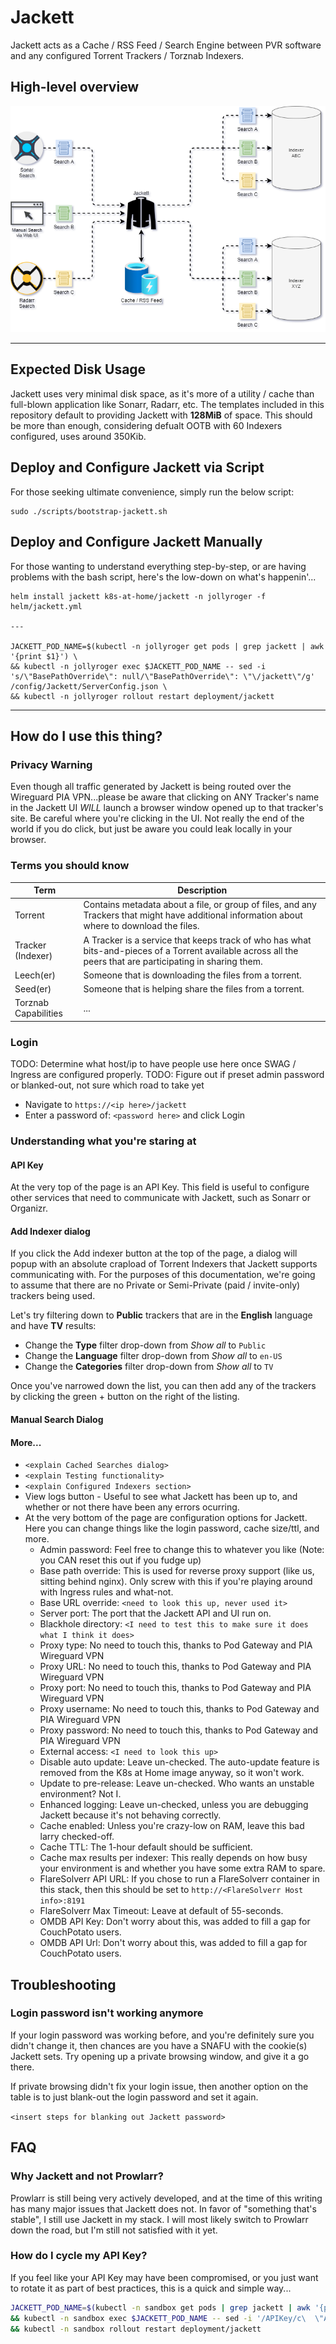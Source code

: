 # Jackett

Jackett acts as a Cache / RSS Feed / Search Engine between PVR software and any configured Torrent Trackers / Torznab Indexers.

## High-level overview

![Diagram: Jackett High-level Overview](../assets/Jackett-Overview.png "Diagram: Jackett High-level Overview")

---

## Expected Disk Usage

Jackett uses very minimal disk space, as it's more of a utility / cache than full-blown application like Sonarr, Radarr, etc. The templates included in this repository default to providing Jackett with **128MiB** of space. This should be more than enough, considering defualt OOTB with 60 Indexers configured, uses around 350Kib.

## Deploy and Configure Jackett via Script

For those seeking ultimate convenience, simply run the below script:

```shell
sudo ./scripts/bootstrap-jackett.sh
```

## Deploy and Configure Jackett Manually

For those wanting to understand everything step-by-step, or are having problems with the bash script, here's the low-down on what's happenin'...

```shell
helm install jackett k8s-at-home/jackett -n jollyroger -f helm/jackett.yml

---

JACKETT_POD_NAME=$(kubectl -n jollyroger get pods | grep jackett | awk '{print $1}') \
&& kubectl -n jollyroger exec $JACKETT_POD_NAME -- sed -i 's/\"BasePathOverride\": null/\"BasePathOverride\": \"\/jackett\"/g' /config/Jackett/ServerConfig.json \
&& kubectl -n jollyroger rollout restart deployment/jackett
```

---

## How do I use this thing?

### Privacy Warning

Even though all traffic generated by Jackett is being routed over the Wireguard PIA VPN...please be aware that clicking on ANY Tracker's name in the Jackett UI _WILL_ launch a browser window opened up to that tracker's site. Be careful where you're clicking in the UI. Not really the end of the world if you do click, but just be aware you could leak locally in your browser.

### Terms you should know

| Term                 | Description                                                                                                                                                 |
|----------------------|-------------------------------------------------------------------------------------------------------------------------------------------------------------|
| Torrent              | Contains metadata about a file, or group of files, and any Trackers that might have additional information about where to download the files.               |
| Tracker (Indexer)    | A Tracker is a service that keeps track of who has what bits-and-pieces of a Torrent available across all the peers that are participating in sharing them. |
| Leech(er)            | Someone that is downloading the files from a torrent.                                                                                                       |
| Seed(er)             | Someone that is helping share the files from a torrent.                                                                                                     |
| Torznab Capabilities | ... |

### Login

TODO: Determine what host/ip to have people use here once SWAG / Ingress are configured properly.
TODO: Figure out if preset admin password or blanked-out, not sure which road to take yet
* Navigate to `https://<ip here>/jackett`
* Enter a password of: `<password here>` and click Login

### Understanding what you're staring at

#### API Key

At the very top of the page is an API Key. This field is useful to configure other services that need to communicate with Jackett, such as Sonarr or Organizr.

#### Add Indexer dialog

If you click the Add indexer button at the top of the page, a dialog will popup with an absolute crapload of Torrent Indexers that Jackett supports communicating with. For the purposes of this documentation, we're going to assume that there are no Private or Semi-Private (paid / invite-only) trackers being used.

Let's try filtering down to **Public** trackers that are in the **English** language and have **TV** results:

* Change the **Type** filter drop-down from _Show all_ to `Public`
* Change the **Language** filter drop-down from _Show all_ to `en-US`
* Change the **Categories** filter drop-down from _Show all_ to `TV`

Once you've narrowed down the list, you can then add any of the trackers by clicking the green + button on the right of the listing.

#### Manual Search Dialog



#### More...

* `<explain Cached Searches dialog>`
* `<explain Testing functionality>`
* `<explain Configured Indexers section>`
* View logs button - Useful to see what Jackett has been up to, and whether or not there have been any errors ocurring.
* At the very bottom of the page are configuration options for Jackett. Here you can change things like the login password, cache size/ttl, and more.
  * Admin password: Feel free to change this to whatever you like (Note: you CAN reset this out if you fudge up)
  * Base path override: This is used for reverse proxy support (like us, sitting behind nginx). Only screw with this if you're playing around with Ingress rules and what-not.
  * Base URL override: `<need to look this up, never used it>`
  * Server port: The port that the Jackett API and UI run on.
  * Blackhole directory: `<I need to test this to make sure it does what I think it does>`
  * Proxy type: No need to touch this, thanks to Pod Gateway and PIA Wireguard VPN
  * Proxy URL: No need to touch this, thanks to Pod Gateway and PIA Wireguard VPN
  * Proxy port: No need to touch this, thanks to Pod Gateway and PIA Wireguard VPN
  * Proxy username: No need to touch this, thanks to Pod Gateway and PIA Wireguard VPN
  * Proxy password: No need to touch this, thanks to Pod Gateway and PIA Wireguard VPN
  * External access: `<I need to look this up>`
  * Disable auto update: Leave un-checked. The auto-update feature is removed from the K8s at Home image anyway, so it won't work.
  * Update to pre-release: Leave un-checked. Who wants an unstable environment? Not I.
  * Enhanced logging: Leave un-checked, unless you are debugging Jackett because it's not behaving correctly.
  * Cache enabled: Unless you're crazy-low on RAM, leave this bad larry checked-off.
  * Cache TTL: The 1-hour default should be sufficient.
  * Cache max results per indexer: This really depends on how busy your environment is and whether you have some extra RAM to spare.
  * FlareSolverr API URL: If you chose to run a FlareSolverr container in this stack, then this should be set to `http://<FlareSolverr Host info>:8191`
  * FlareSolverr Max Timeout: Leave at default of 55-seconds.
  * OMDB API Key: Don't worry about this, was added to fill a gap for CouchPotato users.
  * OMDB API Url: Don't worry about this, was added to fill a gap for CouchPotato users.

## Troubleshooting

### Login password isn't working anymore

If your login password was working before, and you're definitely sure you didn't change it, then chances are you have a SNAFU with the cookie(s) Jackett sets. Try opening up a private browsing window, and give it a go there.

If private browsing didn't fix your login issue, then another option on the table is to just blank-out the login password and set it again.

`<insert steps for blanking out Jackett password>`

## FAQ

### Why Jackett and not Prowlarr?

Prowlarr is still being very actively developed, and at the time of this writing has many major issues that Jackett does not. In favor of "something that's stable", I still use Jackett in my stack. I will most likely switch to Prowlarr down the road, but I'm still not satisfied with it yet.

### How do I cycle my API Key?

If you feel like your API Key may have been compromised, or you just want to rotate it as part of best practices, this is a quick and simple way...

```bash
JACKETT_POD_NAME=$(kubectl -n sandbox get pods | grep jackett | awk '{print $1}') \
&& kubectl -n sandbox exec $JACKETT_POD_NAME -- sed -i '/APIKey/c\  \"APIKey\": null,' /config/Jackett/ServerConfig.json \
&& kubectl -n sandbox rollout restart deployment/jackett
```
